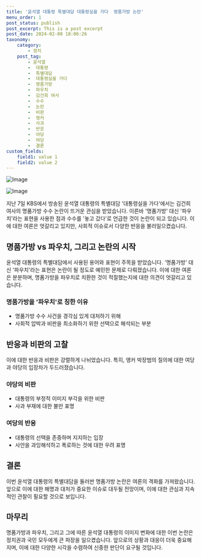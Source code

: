 ```yaml
---
title: '윤석열 대통령 특별대담 대통령실을 가다  명품가방 논란'
menu_order: 1
post_status: publish
post_excerpt: This is a post excerpt
post_date: 2024-02-08 18:06:26
taxonomy:
    category:
        - 정치
    post_tag:
        - 윤석열
        -  대통령
        -  특별대담
        -  대통령실을 가다
        -  명품가방
        -  파우치
        -  김건희 여사
        -  수수
        -  논란
        -  비판
        -  앵커
        -  사과
        -  반응
        -  야당
        -  여당
        -  결론
custom_fields:
    field1: value 1
    field2: value 2
---
```


![Image](https://imgnews.pstatic.net/image/016/2024/02/08/20240208000385_0_20240208113901382.jpg?type=w647)

![Image](https://imgnews.pstatic.net/image/016/2024/02/08/20240208000386_0_20240208113901385.jpg?type=w647)

지난 7일 KBS에서 방송된 윤석열 대통령의 특별대담 '대통령실을 가다'에서는 김건희 여사의 명품가방 수수 논란이 뜨거운 관심을 받았습니다. 이른바 '명품가방' 대신 '파우치'라는 표현을 사용한 점과 수수를 '놓고 갔다'로 언급한 것이 논란이 되고 있습니다. 이에 대한 여론은 엇갈리고 있지만, 사회적 이슈로서 다양한 반응을 불러일으켰습니다.
## 명품가방 vs 파우치, 그리고 논란의 시작
윤석열 대통령의 특별대담에서 사용된 용어와 표현이 주목을 받았습니다. '명품가방' 대신 '파우치'라는 표현은 논란이 될 정도로 예민한 문제로 다뤄졌습니다. 이에 대한 여론은 분분하며, 명품가방을 파우치로 치환한 것이 적절했는지에 대한 의견이 엇갈리고 있습니다.
### 명품가방을 '파우치'로 칭한 이유
- 명품가방 수수 사건을 경각심 있게 대처하기 위해
- 사회적 압박과 비판을 최소화하기 위한 선택으로 해석되는 부분
## 반응과 비판의 고찰
이에 대한 반응과 비판은 강렬하게 나뉘었습니다. 특히, 앵커 박장범의 질의에 대한 여당과 야당의 입장차가 두드러졌습니다.
### 야당의 비판
- 대통령의 부정적 이미지 부각을 위한 비판
- 사과 부재에 대한 불만 표명
### 여당의 반응
- 대통령의 선택을 존중하며 지지하는 입장
- 사안을 과잉해석하고 폭로하는 것에 대한 우려 표명
## 결론
이번 윤석열 대통령의 특별대담을 둘러싼 명품가방 논란은 여론의 격화를 가져왔습니다. 앞으로 이에 대한 해명과 대처가 중요한 이슈로 대두될 전망이며, 이에 대한 관심과 지속적인 관찰이 필요할 것으로 보입니다.
## 마무리
명품가방과 파우치, 그리고 그에 따른 윤석열 대통령의 이미지 변화에 대한 이번 논란은 정치권과 국민 모두에게 큰 파장을 일으켰습니다. 앞으로의 상황과 대응이 더욱 중요해지며, 이에 대한 다양한 시각을 수렴하여 신중한 판단이 요구될 것입니다.
